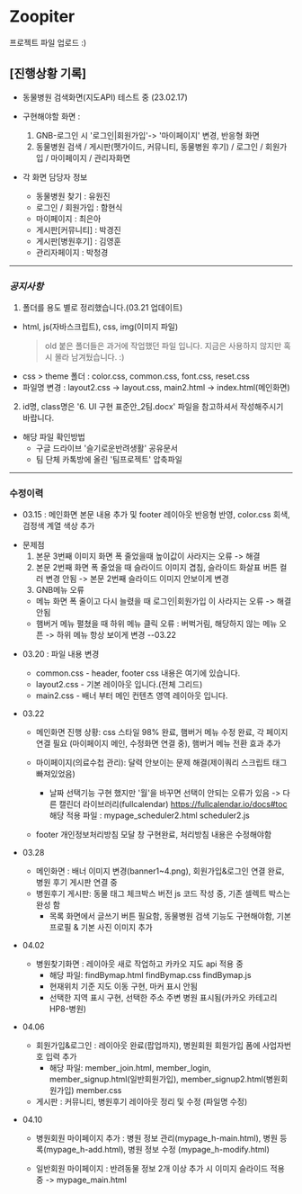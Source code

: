 # Zoopiter

프로젝트 파일 업로드 :)

## [진행상황 기록]

- 동물병원 검색화면(지도API) 테스트 중 (23.02.17)

- 구현해야할 화면 :

  1. GNB-로그인 시 '로그인|회원가입'-> '마이페이지' 변경, 반응형 화면
  2. 동물병원 검색 / 게시판(펫가이드, 커뮤니티, 동물병원 후기) / 로그인 / 회원가입 / 마이페이지 / 관리자화면

- 각 화면 담당자 정보
  - 동물병원 찾기 : 유원진
  - 로그인 / 회원가입 : 함현식
  - 마이페이지 : 최은아
  - 게시판[커뮤니티] : 박경진
  - 게시판[병원후기] : 김영훈
  - 관리자페이지 : 박청경

---

### _공지사항_

1. 폴더를 용도 별로 정리했습니다.(03.21 업데이트)

- html, js(자바스크립트), css, img(이미지 파일)
  > old 붙은 폴더들은 과거에 작업했던 파일 입니다. 지금은 사용하지 않지만 혹시 몰라 남겨뒀습니다. :)
- css > theme 폴더 : color.css, common.css, font.css, reset.css
- 파일명 변경 : layout2.css -> layout.css, main2.html -> index.html(메인화면)

2. id명, class명은 '6. UI 구현 표준안\_2팀.docx' 파일을 참고하셔서 작성해주시기 바랍니다.

- 해당 파일 확인방법
  - 구글 드라이브 '슬기로운반려생활' 공유문서
  - 팀 단체 카톡방에 올린 '팀프로젝트' 압축파일

---

### 수정이력

- 03.15 : 메인화면 본문 내용 추가 및 footer 레이아웃 반응형 반영, color.css 회색, 검정색 계열 색상 추가

* 문제점
  1. 본문 3번째 이미지 화면 폭 줄었을때 높이값이 사라지는 오류 -> 해결
  2. 본문 2번째 화면 폭 줄었을 때 슬라이드 이미지 겹침, 슬라이드 화살표 버튼 컬러 변경 안됨 -> 본문 2번째 슬라이드 이미지 안보이게 변경
  3. GNB메뉴 오류
  - 메뉴 화면 폭 줄이고 다시 늘렸을 때 로그인|회원가입 이 사라지는 오류 -> 해결 안됨
  - 햄버거 메뉴 펼쳤을 때 하위 메뉴 클릭 오류 : 버벅거림, 해당하지 않는 메뉴 오픈 -> 하위 메뉴 항상 보이게 변경 --03.22

- 03.20 : 파일 내용 변경

  - common.css - header, footer css 내용은 여기에 있습니다.
  - layout2.css - 기본 레이아웃 입니다.(전체 그리드)
  - main2.css - 배너 부터 메인 컨텐츠 영역 레이아웃 입니다.

- 03.22

  - 메인화면 진행 상황: css 스타일 98% 완료, 햄버거 메뉴 수정 완료, 각 페이지 연결 필요 (마이페이지 메인, 수정화면 연결 중),
    햄버거 메뉴 전환 효과 추가

  - 마이페이지(의료수첩 관리): 달력 안보이는 문제 해결(제이쿼리 스크립트 태그 빠져있었음)

    - 날짜 선택기능 구현 했지만 '월'을 바꾸면 선택이 안되는 오류가 있음
      -> 다른 캘린더 라이브러리(fullcalendar) https://fullcalendar.io/docs#toc
      해당 적용 파일 : mypage_scheduler2.html scheduler2.js

  - footer 개인정보처리방침 모달 창 구현완료, 처리방침 내용은 수정해야함

<!-- * AJAX : fetch API 활용 시도 중 -> 마이페이지 본문 영역 -->

- 03.28

  - 메인화면 : 배너 이미지 변경(banner1~4.png), 회원가입&로그인 연결 완료, 병원 후기 게시판 연결 중
  - 병원후기 게시판: 동물 태그 체크박스 버전 js 코드 작성 중, 기존 셀렉트 박스는 완성 함
    - 목록 화면에서 글쓰기 버튼 필요함, 동물병원 검색 기능도 구현해야함, 기본 프로필 & 기본 사진 이미지 추가

- 04.02

  - 병원찾기화면 : 레이아웃 새로 작업하고 카카오 지도 api 적용 중
    - 해당 파일: findBymap.html findBymap.css findBymap.js
    - 현재위치 기준 지도 이동 구현, 마커 표시 안됨
    - 선택한 지역 표시 구현, 선택한 주소 주변 병원 표시됨(카카오 카테고리 HP8-병원)

- 04.06

  - 회원가입&로그인 : 레이아웃 완료(팝업까지), 병원회원 회원가입 폼에 사업자번호 입력 추가
    - 해당 파일: member_join.html, member_login, member_signup.html(일반회원가입), member_signup2.html(병원회원가입) member.css
  - 게시판 : 커뮤니티, 병원후기 레이아웃 정리 및 수정 (파일명 수정)

- 04.10

  - 병원회원 마이페이지 추가 : 병원 정보 관리(mypage_h-main.html), 병원 등록(mypage_h-add.html), 병원 정보 수정 (mypage_h-modify.html)

  - 일반회원 마이페이지 : 반려동물 정보 2개 이상 추가 시 이미지 슬라이드 적용 중 -> mypage_main.html
